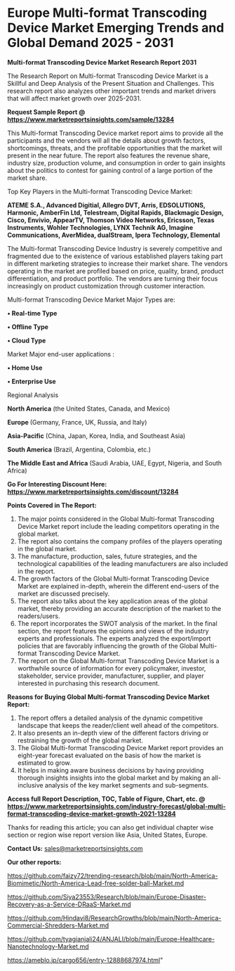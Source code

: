 # Europe Multi-format Transcoding Device Market Emerging Trends and Global Demand 2025 - 2031

<strong>Multi-format Transcoding Device Market Research Report 2031</strong>

The Research Report on Multi-format Transcoding Device Market is a Skillful and Deep Analysis of the Present Situation and Challenges. This research report also analyzes other important trends and market drivers that will affect market growth over 2025-2031.

<strong>Request Sample Report @ <a href=https://www.marketreportsinsights.com/sample/13284>https://www.marketreportsinsights.com/sample/13284</a></strong>

This Multi-format Transcoding Device market report aims to provide all the participants and the vendors will all the details about growth factors, shortcomings, threats, and the profitable opportunities that the market will present in the near future. The report also features the revenue share, industry size, production volume, and consumption in order to gain insights about the politics to contest for gaining control of a large portion of the market share.

Top Key Players in the Multi-format Transcoding Device Market:

<strong>ATEME S.A., Advanced Digitial, Allegro DVT, Arris, EDSOLUTIONS, Harmonic, AmberFin Ltd, Telestream, Digital Rapids, Blackmagic Design, Cisco, Envivio, AppearTV, Thomson Video Networks, Ericsson, Texas Instruments, Wohler Technologies, LYNX Technik AG, Imagine Communications, AverMidea, dualStream, Ipera Technology, Elemental</strong>

The Multi-format Transcoding Device Industry is severely competitive and fragmented due to the existence of various established players taking part in different marketing strategies to increase their market share. The vendors operating in the market are profiled based on price, quality, brand, product differentiation, and product portfolio. The vendors are turning their focus increasingly on product customization through customer interaction.

Multi-format Transcoding Device Market Major Types are:

<strong>• Real-time Type

• Offline Type

• Cloud Type</strong>

Market Major end-user applications :

<strong>• Home Use

• Enterprise Use</strong>

Regional Analysis

</u><strong><b>North America</b></strong> (the United States, Canada, and Mexico)

<strong><b>Europe </b></strong>(Germany, France, UK, Russia, and Italy)

<strong><b>Asia-Pacific</b></strong> (China, Japan, Korea, India, and Southeast Asia)

<strong><b>South America</b></strong> (Brazil, Argentina, Colombia, etc.)

<strong><b>The Middle East and Africa</b></strong> (Saudi Arabia, UAE, Egypt, Nigeria, and South Africa)

<strong>Go For Interesting Discount Here: <a href=https://www.marketreportsinsights.com/discount/13284>https://www.marketreportsinsights.com/discount/13284</a></strong>

<strong>Points Covered in The Report:</strong>
<ol>
  <li>The major points considered in the Global Multi-format Transcoding Device Market report include the leading competitors operating in the global market.</li>
  <li>The report also contains the company profiles of the players operating in the global market.</li>
  <li>The manufacture, production, sales, future strategies, and the technological capabilities of the leading manufacturers are also included in the report.</li>
  <li>The growth factors of the Global Multi-format Transcoding Device Market are explained in-depth, wherein the different end-users of the market are discussed precisely.</li>
  <li>The report also talks about the key application areas of the global market, thereby providing an accurate description of the market to the readers/users.</li>
  <li>The report incorporates the SWOT analysis of the market. In the final section, the report features the opinions and views of the industry experts and professionals. The experts analyzed the export/import policies that are favorably influencing the growth of the Global Multi-format Transcoding Device Market.</li>
  <li>The report on the Global Multi-format Transcoding Device Market is a worthwhile source of information for every policymaker, investor, stakeholder, service provider, manufacturer, supplier, and player interested in purchasing this research document.</li>
</ol>
<strong>Reasons for Buying Global Multi-format Transcoding Device Market Report:</strong>

<ol>
  <li>The report offers a detailed analysis of the dynamic competitive landscape that keeps the reader/client well ahead of the competitors.</li>
  <li>It also presents an in-depth view of the different factors driving or restraining the growth of the global market.</li>
  <li>The Global Multi-format Transcoding Device Market report provides an eight-year forecast evaluated on the basis of how the market is estimated to grow.</li>
  <li>It helps in making aware business decisions by having providing thorough insights insights into the global market and by making an all-inclusive analysis of the key market segments and sub-segments.</li>
</ol>
<strong>Access full Report Description, TOC, Table of Figure, Chart, etc. @ <a href=https://www.marketreportsinsights.com/industry-forecast/global-multi-format-transcoding-device-market-growth-2021-13284>https://www.marketreportsinsights.com/industry-forecast/global-multi-format-transcoding-device-market-growth-2021-13284</a></strong>


Thanks for reading this article; you can also get individual chapter wise section or region wise report version like Asia, United States, Europe.

<strong>Contact Us:</strong>
sales@marketreportsinsights.com

<strong>Our other reports:</strong>

<a href=https://github.com/faizy72/trending-research/blob/main/North-America-Biomimetic/North-America-Lead-free-solder-ball-Market.md>https://github.com/faizy72/trending-research/blob/main/North-America-Biomimetic/North-America-Lead-free-solder-ball-Market.md</a>

<a href=https://github.com/Siya23553/Research/blob/main/Europe-Disaster-Recovery-as-a-Service-DRaaS-Market.md>https://github.com/Siya23553/Research/blob/main/Europe-Disaster-Recovery-as-a-Service-DRaaS-Market.md</a>

<a href=https://github.com/Hindavi8/ResearchGrowths/blob/main/North-America-Commercial-Shredders-Market.md>https://github.com/Hindavi8/ResearchGrowths/blob/main/North-America-Commercial-Shredders-Market.md</a>

<a href=https://github.com/tyagianjali24/ANJALI/blob/main/Europe-Healthcare-Nanotechnology-Market.md>https://github.com/tyagianjali24/ANJALI/blob/main/Europe-Healthcare-Nanotechnology-Market.md</a>

<a href=https://ameblo.jp/cargo656/entry-12888687974.html>https://ameblo.jp/cargo656/entry-12888687974.html</a>"
